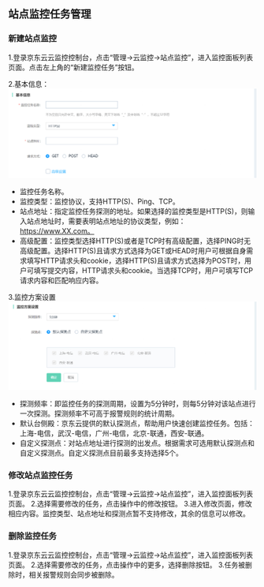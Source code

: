 ## 站点监控任务管理
### 新建站点监控
1.登录京东云云监控控制台，点击“管理->云监控->站点监控”，进入监控面板列表页面。点击左上角的“新建监控任务”按钮。

2.基本信息：
![image](https://raw.githubusercontent.com/jdcloudcom/cn/Monitoring-cn/image/Cloud-Monitor/site-monitoring/create-sitemonitoring.png)
- 监控任务名称。
- 监控类型：监控协议，支持HTTP(S)、Ping、TCP。
- 站点地址：指定监控任务探测的地址。如果选择的监控类型是HTTP(S)，则输入站点地址时，需要表明站点地址的协议类型，例如：https://www.XX.com。
- 高级配置：监控类型选择HTTP(S)或者是TCP时有高级配置，选择PING时无高级配置。选择HTTP(S)且请求方式选择为GET或HEAD时用户可根据自身需求填写HTTP请求头和cookie，选择HTTP(S)且请求方式选择为POST时，用户可填写提交内容，HTTP请求头和cookie。当选择TCP时，用户可填写TCP请求内容和匹配响应内容。

3.监控方案设置
![image](https://raw.githubusercontent.com/jdcloudcom/cn/Monitoring-cn/image/Cloud-Monitor/site-monitoring/create-sitemonitoring2.png)
- 探测频率：即监控任务的探测周期，设置为5分钟时，则每5分钟对该站点进行一次探测。探测频率不可高于报警规则的统计周期。
- 默认台侧殿：京东云提供的默认探测点，帮助用户快速创建监控任务。包括：上海-电信，武汉-电信，广州-电信，北京-联通，西安-联通。
- 自定义探测点：对站点地址进行探测的出发点。根据需求可选用默认探测点和自定义探测点。自定义探测点目前最多支持选择5个。

### 修改站点监控任务
1.登录京东云云监控控制台，点击“管理->云监控->站点监控”，进入监控面板列表页面。
2.选择需要修改的任务，点击操作中的修改按钮。 
3.进入修改页面，修改相应内容。监控类型、站点地址和探测点暂不支持修改，其余的信息可以修改。

### 删除监控任务
1.登录京东云云监控控制台，点击“管理->云监控->站点监控”，进入监控面板列表页面。
2.选择需要修改的任务，点击操作中的更多，选择删除按钮。
3.任务被删除时，相关报警规则会同步被删除。
